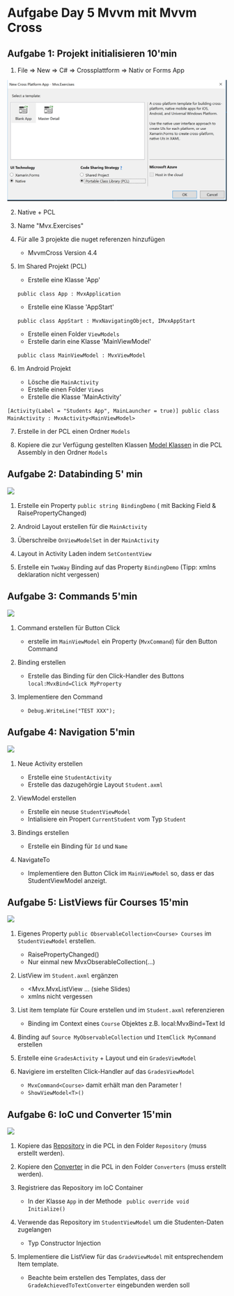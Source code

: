 # Aufgabe Day 5 Mvvm mit Mvvm Cross

## Aufgabe 1: Projekt initialisieren 10'min

1. File => New => C# => Crossplattform => Nativ or Forms App

![](Images/ProjectSelection.PNG)

2. Native + PCL
3. Name "Mvx.Exercises"
4. Für alle 3 projekte die nuget referenzen hinzufügen
    - MvvmCross Version 4.4
5. Im Shared Projekt (PCL)
    - Erstelle eine Klasse 'App'
    
     `public class App : MvxApplication`
    - Erstelle eine Klasse 'AppStart'
    
    `public class AppStart : MvxNavigatingObject, IMvxAppStart`
    - Erstelle einen Folder `ViewModels`
    - Erstelle darin eine Klasse 'MainViewModel'
    
     `public class MainViewModel : MvxViewModel`

6. Im Android Projekt
    - Lösche die `MainActivity`
    - Erstelle einen Folder `Views`
    - Erstelle die Klasse 'MainActivity'

`
    [Activity(Label = "Students App", MainLauncher = true)]
    public class MainActivity : MvxActivity<MainViewModel>
    `

7. Erstelle in der PCL einen Ordner `Models`

8. Kopiere die zur Verfügung gestellten Klassen [Model Klassen](templates/models) in die PCL Assembly in den Ordner `Models`


## Aufgabe 2: Databinding 5' min

![](images/Ex_I.png)

1. Erstelle ein Property `public string BindingDemo` ( mit Backing Field & RaisePropertyChanged) 

2. Android Layout erstellen für die `MainActivity`

3. Überschreibe `OnViewModelSet` in der `MainActivity`

3. Layout in Activity Laden indem `SetContentView` 

4. Erstelle ein `TwoWay` Binding auf das Property `BindingDemo` (Tipp: xmlns deklaration nicht vergessen)

## Aufgabe 3: Commands 5'min

![](images/Ex_II.png)

1. Command erstellen für Button Click
    - erstelle im `MainViewModel` ein Property (`MvxCommand`) für den Button Command

2. Binding erstellen
    - Erstelle das Binding für den Click-Handler des Buttons `local:MvxBind=Click MyProperty`
3. Implementiere den Command 
    - `Debug.WriteLine("TEST XXX");`

## Aufgabe 4: Navigation 5'min

![](images/Ex_III.png)

1. Neue Activity erstellen
    - Erstelle eine `StudentActivity`
    - Erstelle das dazugehörgie Layout `Student.axml`

2. ViewModel erstellen
    - Erstelle ein neuse `StudentViewModel`
    - Intialisiere ein Propert `CurrentStudent` vom Typ `Student`

3. Bindings erstellen
    - Erstelle ein Binding für `Id` und `Name`

3. NavigateTo
    - Implementiere den Button Click im `MainViewModel` so, dass er das StudentViewModel anzeigt.

<!-- Maybe use only student and grade vm -->

## Aufgabe 5: ListViews für Courses 15'min

![](images/Ex_IV.png)

1. Eigenes Property `public ObservableCollection<Course> Courses` im `StudentViewModel` erstellen. 
    - RaisePropertyChanged()
    - Nur einmal new MvxObserableCollection(...)

2. ListView im `Student.axml` ergänzen
    - <Mvx.MvxListView ... (siehe Slides)
    - xmlns nicht vergessen

3. List item template für Coure erstellen und im `Student.axml` referenzieren
    - Binding im Context eines `Course` Objektes z.B. local:MvxBind=Text Id

4. Binding auf `Source MyObservableCollection` und `ItemClick MyCommand` erstellen

5. Erstelle eine `GradesActivity` + Layout und ein `GradesViewModel`

5. Navigiere im erstellten Click-Handler auf das `GradesViewModel`
    - `MvxCommand<Course>` damit erhält man den Parameter !
    - `ShowViewModel<T>()`

<!-- TODO templates for grade vm and service + repo -->

## Aufgabe 6: IoC und Converter 15'min

![](images/Ex_V.png)

1. Kopiere das [Repository](templates/repositories) in die PCL in den Folder `Repository` (muss erstellt werden).

2. Kopiere den [Converter](templates/converters) in die PCL in den Folder `Converters` (muss erstellt werden).

2. Registriere das Repository im IoC Container 
    - In der Klasse `App` in der Methode ` public override void Initialize()` 

3. Verwende das Repository im `StudentViewModel` um die Studenten-Daten zugelangen
    - Typ Constructor Injection

4. Implementiere die ListView für das `GradeViewModel` mit entsprechendem Item template.
    - Beachte beim erstellen des Templates, dass der `GradeAchievedToTextConverter` eingebunden werden soll
 
<!--## Aufgabe 7: Plugins
Allenfalls noch einen FileService, DialogService pro Plattform
-->



